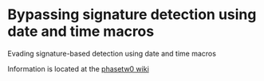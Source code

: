 # Bypassing signature detection using date and time macros
Evading signature-based detection using date and time macros

Information is located at the [phasetw0 wiki](https://www.phasetw0.com/malware-tricks/evasion-techniques/bypassing-signature-detection-using-date-and-time-macros)
